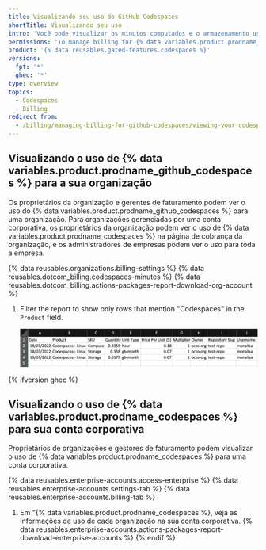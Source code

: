 ```yaml
---
title: Visualizando seu uso do GitHub Codespaces
shortTitle: Visualizando seu uso
intro: 'Você pode visualizar os minutos computados e o armazenamento usado pelo {% data variables.product.prodname_github_codespaces %}.'
permissions: 'To manage billing for {% data variables.product.prodname_github_codespaces %} for an organization, you must be an organization owner or a billing manager.'
product: '{% data reusables.gated-features.codespaces %}'
versions:
  fpt: '*'
  ghec: '*'
type: overview
topics:
  - Codespaces
  - Billing
redirect_from:
  - /billing/managing-billing-for-github-codespaces/viewing-your-codespaces-usage
---
```


## Visualizando o uso de {% data variables.product.prodname_github_codespaces %} para a sua organização

Os proprietários da organização e gerentes de faturamento podem ver o uso do {% data variables.product.prodname_github_codespaces %} para uma organização. Para organizações gerenciadas por uma conta corporativa, os proprietários da organização podem ver o uso de {% data variables.product.prodname_codespaces %} na página de cobrança da organização, e os administradores de empresas podem ver o uso para toda a empresa.

{% data reusables.organizations.billing-settings %}
{% data reusables.dotcom_billing.codespaces-minutes %}
{% data reusables.dotcom_billing.actions-packages-report-download-org-account %}
1. Filter the report to show only rows that mention "Codespaces" in the `Product` field.

   ![A usage report filtered for Codespaces](/assets/images/help/codespaces/CSV-usage-report.png)

{% ifversion ghec %}
## Visualizando o uso de {% data variables.product.prodname_codespaces %} para sua conta corporativa

Proprietários de organizações e gestores de faturamento podem visualizar o uso de {% data variables.product.prodname_codespaces %} para uma conta corporativa.

{% data reusables.enterprise-accounts.access-enterprise %}
{% data reusables.enterprise-accounts.settings-tab %}
{% data reusables.enterprise-accounts.billing-tab %}
1. Em "{% data variables.product.prodname_codespaces %}, veja as informações de uso de cada organização na sua conta corporativa.
{% data reusables.enterprise-accounts.actions-packages-report-download-enterprise-accounts %}
{% endif %}
